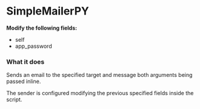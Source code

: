 # SimpleMailerPY

**Modify the following fields:**
- self
- app_password 

### What it does
Sends an email to the specified target and message both arguments being passed inline.

The sender is configured modifying the previous specified fields inside the script.
